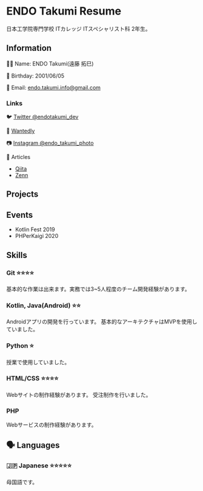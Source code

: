 # ENDO Takumi Resume
日本工学院専門学校 ITカレッジ ITスペシャリスト科 2年生。

## Information
👦🏻 Name: ENDO Takumi(遠藤 拓巳)

🎂 Birthday: 2001/06/05

📧 Email: endo.takumi.info@gmail.com

### Links
🐦 [Twitter @endotakumi_dev](https://twitter.com/endotakumi_dev)

📃 [Wantedly](https://www.wantedly.com/id/endotakumi)

📷 [Instagram @endo_takumi_photo](https://www.instagram.com/endo_takumi_photo/)

📝 Articles
- [Qiita](https://qiita.com/ENDOTAKUMI)
- [Zenn](https://zenn.dev/endotakumi)

## Projects

## Events
- Kotlin Fest 2019
- PHPerKaigi 2020

## Skills
### Git ⭐⭐⭐⭐
基本的な作業は出来ます。実務では3~5人程度のチーム開発経験があります。

### Kotlin, Java(Android) ⭐⭐
Androidアプリの開発を行っています。
基本的なアーキテクチャはMVPを使用していました。

### Python ⭐
授業で使用していました。

### HTML/CSS ⭐⭐⭐⭐
Webサイトの制作経験があります。
受注制作を行いました。

### PHP
Webサービスの制作経験があります。

## 🗣 Languages

### 🇯🇵 Japanese ⭐️⭐️⭐️⭐️⭐

母国語です。
